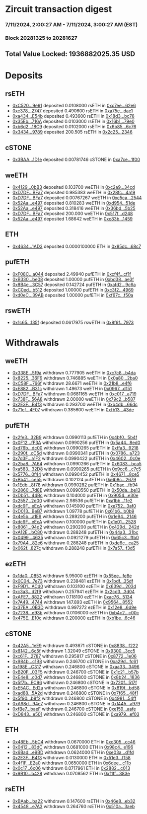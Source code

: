 # Zircuit transaction digest
### 7/11/2024, 2:00:27 AM - 7/11/2024, 3:00:27 AM (EST)
### Block 20281325 to 20281627

## Total Value Locked: 1936882025.35 USD

# Deposits
## rsETH
- [0xC520...9e91](https://etherscan.io/address/0xC5206f8Cc60A575d15eC71A4B7b297276cf99e91) deposited 0.0108000 rsETH in [0xc7ee...62e6](https://etherscan.io/tx/0xC5206f8Cc60A575d15eC71A4B7b297276cf99e91)
- [0xc378...2747](https://etherscan.io/address/0xc37803b0b71c8e2B373D5dFA8b3B08111dA62747) deposited 0.490600 rsETH in [0xa75e...dae1](https://etherscan.io/tx/0xc37803b0b71c8e2B373D5dFA8b3B08111dA62747)
- [0xa434...E54b](https://etherscan.io/address/0xa43415c28a7135278969ED6B386F06fCfe5dE54b) deposited 0.493600 rsETH in [0x18d3...bc78](https://etherscan.io/tx/0xa43415c28a7135278969ED6B386F06fCfe5dE54b)
- [0x35Eb...716A](https://etherscan.io/address/0x35Eb2581B448Da4916f4b4768111609EeA9C716A) deposited 0.0103000 rsETH in [0x16b1...79e0](https://etherscan.io/tx/0x35Eb2581B448Da4916f4b4768111609EeA9C716A)
- [0xb6d2...18C9](https://etherscan.io/address/0xb6d2C1a447F1b67aC65520d97c6d0e52ef9b18C9) deposited 0.0102000 rsETH in [0x6b85...6c76](https://etherscan.io/tx/0xb6d2C1a447F1b67aC65520d97c6d0e52ef9b18C9)
- [0x3434...9789](https://etherscan.io/address/0x34349c5569e7B846c3558961552D2202760A9789) deposited 200.505 rsETH in [0x2c25...2346](https://etherscan.io/tx/0x34349c5569e7B846c3558961552D2202760A9789)
## cSTONE
- [0x3BAA...1D1e](https://etherscan.io/address/0x3BAAFbb67C70690b3e78Ade4c8d8ef5727A81D1e) deposited 0.00781746 cSTONE in [0xa7ce...1f00](https://etherscan.io/tx/0x3BAAFbb67C70690b3e78Ade4c8d8ef5727A81D1e)
## weETH
- [0x4129...0bB3](https://etherscan.io/address/0x412922C62d2a5d5a61D0560cb5cf9C6Bd4F70bB3) deposited 0.103700 weETH in [0xc2a9...34cd](https://etherscan.io/tx/0x412922C62d2a5d5a61D0560cb5cf9C6Bd4F70bB3)
- [0xD7DF...BFa7](https://etherscan.io/address/0xD7DF7E085214743530afF339aFC420c7c720BFa7) deposited 0.985383 weETH in [0x28fc...4a19](https://etherscan.io/tx/0xD7DF7E085214743530afF339aFC420c7c720BFa7)
- [0xD7DF...BFa7](https://etherscan.io/address/0xD7DF7E085214743530afF339aFC420c7c720BFa7) deposited 0.00767267 weETH in [0xc5ca...2544](https://etherscan.io/tx/0xD7DF7E085214743530afF339aFC420c7c720BFa7)
- [0x52Aa...e497](https://etherscan.io/address/0x52Aa899454998Be5b000Ad077a46Bbe360F4e497) deposited 0.810283 weETH in [0xd954...51de](https://etherscan.io/tx/0x52Aa899454998Be5b000Ad077a46Bbe360F4e497)
- [0x52Aa...e497](https://etherscan.io/address/0x52Aa899454998Be5b000Ad077a46Bbe360F4e497) deposited 0.318416 weETH in [0x36bd...5b25](https://etherscan.io/tx/0x52Aa899454998Be5b000Ad077a46Bbe360F4e497)
- [0xD7DF...BFa7](https://etherscan.io/address/0xD7DF7E085214743530afF339aFC420c7c720BFa7) deposited 200.000 weETH in [0x517f...d248](https://etherscan.io/tx/0xD7DF7E085214743530afF339aFC420c7c720BFa7)
- [0x52Aa...e497](https://etherscan.io/address/0x52Aa899454998Be5b000Ad077a46Bbe360F4e497) deposited 1.68642 weETH in [0xc83b...1459](https://etherscan.io/tx/0x52Aa899454998Be5b000Ad077a46Bbe360F4e497)
## ETH
- [0x4634...1AD3](https://etherscan.io/address/0x4634b60a39c0648AEb085071a747453DD24B1AD3) deposited 0.0000100000 ETH in [0x85dc...68c7](https://etherscan.io/tx/0x4634b60a39c0648AEb085071a747453DD24B1AD3)
## pufETH
- [0xF08C...a044](https://etherscan.io/address/0xF08C90C7f470B640a21DD9B3744eca3d1d16a044) deposited 2.49940 pufETH in [0xcf4f...cf1f](https://etherscan.io/tx/0xF08C90C7f470B640a21DD9B3744eca3d1d16a044)
- [0xB330...be08](https://etherscan.io/address/0xB330233Cc32F1bf19829B7F3CDCcA116C349be08) deposited 1.00000 pufETH in [0xbd38...ae3f](https://etherscan.io/tx/0xB330233Cc32F1bf19829B7F3CDCcA116C349be08)
- [0x8B4e...3C57](https://etherscan.io/address/0x8B4eB502387e3971351983c8eA56a9770C4b3C57) deposited 0.142724 pufETH in [0xafd2...9c6a](https://etherscan.io/tx/0x8B4eB502387e3971351983c8eA56a9770C4b3C57)
- [0xC0ed...b512](https://etherscan.io/address/0xC0edE4F05eb3eb47aC13c6b58Cd01a5a16B5b512) deposited 1.00000 pufETH in [0xc3f2...4969](https://etherscan.io/tx/0xC0edE4F05eb3eb47aC13c6b58Cd01a5a16B5b512)
- [0xd0eC...39AB](https://etherscan.io/address/0xd0eC1139F1f2c63D3f01F406dc8a1F9B83fc39AB) deposited 1.00000 pufETH in [0xf67c...f50a](https://etherscan.io/tx/0xd0eC1139F1f2c63D3f01F406dc8a1F9B83fc39AB)
## rswETH
- [0x1c65...135f](https://etherscan.io/address/0x1c656cCcabe95715c456C740A7DB90F3F9b1135f) deposited 0.0617975 rswETH in [0x8f9f...7973](https://etherscan.io/tx/0x1c656cCcabe95715c456C740A7DB90F3F9b1135f)
# Withdrawals
## weETH
- [0x338E...5f9a](https://etherscan.io/address/0x338E7aeDfdAC9483AE5044D915E892F03a465f9a) withdrawn 0.777905 weETH in [0xc7c8...b4da](https://etherscan.io/tx/0x338E7aeDfdAC9483AE5044D915E892F03a465f9a)
- [0x8225...36F9](https://etherscan.io/address/0x8225f835FE7470112F30ef0d4CA1b096210036F9) withdrawn 0.746885 weETH in [0x0a80...2ba0](https://etherscan.io/tx/0x8225f835FE7470112F30ef0d4CA1b096210036F9)
- [0xC58F...766f](https://etherscan.io/address/0xC58Fe95E6E05756A71692949B03bC47E239d766f) withdrawn 28.6671 weETH in [0x21b8...e4f6](https://etherscan.io/tx/0xC58Fe95E6E05756A71692949B03bC47E239d766f)
- [0xE882...B31c](https://etherscan.io/address/0xE88293E064526a1b7C4a32F1EfC5F7F8071aB31c) withdrawn 1.49673 weETH in [0x0967...d151](https://etherscan.io/tx/0xE88293E064526a1b7C4a32F1EfC5F7F8071aB31c)
- [0xD7DF...BFa7](https://etherscan.io/address/0xD7DF7E085214743530afF339aFC420c7c720BFa7) withdrawn 0.0681165 weETH in [0xc017...a719](https://etherscan.io/tx/0xD7DF7E085214743530afF339aFC420c7c720BFa7)
- [0x738F...56A8](https://etherscan.io/address/0x738FE7d52b0B89a1CB8740c97b3CAd2DA6d256A8) withdrawn 2.00000 weETH in [0x79c2...b587](https://etherscan.io/tx/0x738FE7d52b0B89a1CB8740c97b3CAd2DA6d256A8)
- [0x2E3F...B4f3](https://etherscan.io/address/0x2E3F084aB381BC588f7Fe874ab4b47e6De40B4f3) withdrawn 0.293700 weETH in [0xb4db...66dc](https://etherscan.io/tx/0x2E3F084aB381BC588f7Fe874ab4b47e6De40B4f3)
- [0x71cf...4F07](https://etherscan.io/address/0x71cfAfC5F334527Fd65821C0CbA69F000ad14F07) withdrawn 0.385600 weETH in [0xfb13...43de](https://etherscan.io/tx/0x71cfAfC5F334527Fd65821C0CbA69F000ad14F07)
## pufETH
- [0x2fe3...32B9](https://etherscan.io/address/0x2fe3dB1742e21b0e72239e28eF3Ee38384db32B9) withdrawn 0.0990113 pufETH in [0x4bf0...5b4f](https://etherscan.io/tx/0x2fe3dB1742e21b0e72239e28eF3Ee38384db32B9)
- [0x0F12...fF3A](https://etherscan.io/address/0x0F128164e566f7532548D2a0DE44557402ecfF3A) withdrawn 0.0990256 pufETH in [0x5a44...8ed0](https://etherscan.io/tx/0x0F128164e566f7532548D2a0DE44557402ecfF3A)
- [0xd76b...dc00](https://etherscan.io/address/0xd76bD36d84d80aEA6B4A2f8ce8270A8a637cdc00) withdrawn 0.0990265 pufETH in [0xffa3...9218](https://etherscan.io/tx/0xd76bD36d84d80aEA6B4A2f8ce8270A8a637cdc00)
- [0x290f...cC5d](https://etherscan.io/address/0x290fAC94f5D8EB55C1c94Dd44dd180bf784fcC5d) withdrawn 0.0990341 pufETH in [0x0786...a723](https://etherscan.io/tx/0x290fAC94f5D8EB55C1c94Dd44dd180bf784fcC5d)
- [0x7d3F...a1F2](https://etherscan.io/address/0x7d3F4EB3Be5a0C74678bDF88eF07D07c09f7a1F2) withdrawn 0.0990422 pufETH in [0x4602...0c0e](https://etherscan.io/tx/0x7d3F4EB3Be5a0C74678bDF88eF07D07c09f7a1F2)
- [0x2ba8...7A64](https://etherscan.io/address/0x2ba862101858483E755946AFB3f9e0e9f6bb7A64) withdrawn 0.0990266 pufETH in [0x6083...bca5](https://etherscan.io/tx/0x2ba862101858483E755946AFB3f9e0e9f6bb7A64)
- [0xa583...32D8](https://etherscan.io/address/0xa58307F86e9DF82e195280Aa4067e53b615232D8) withdrawn 0.0990265 pufETH in [0x9cc6...c7c5](https://etherscan.io/tx/0xa58307F86e9DF82e195280Aa4067e53b615232D8)
- [0x5776...0f44](https://etherscan.io/address/0x57762791bC4acDf2E08d5e040d0cdDb98BcF0f44) withdrawn 0.0990452 pufETH in [0x4671...8ce5](https://etherscan.io/tx/0x57762791bC4acDf2E08d5e040d0cdDb98BcF0f44)
- [0xBb41...ce55](https://etherscan.io/address/0xBb41aEC716c25526F1718A07935F993D7f79ce55) withdrawn 0.102124 pufETH in [0x6b8c...2679](https://etherscan.io/tx/0xBb41aEC716c25526F1718A07935F993D7f79ce55)
- [0x1Edb...8f78](https://etherscan.io/address/0x1Edb0fe1946b49d41eAcCFf99bc9af46bbff8f78) withdrawn 0.0990282 pufETH in [0x1bac...fb94](https://etherscan.io/tx/0x1Edb0fe1946b49d41eAcCFf99bc9af46bbff8f78)
- [0x2860...7d8E](https://etherscan.io/address/0x28609467aB48eC12D0Dc9cCce9Af12485Ab87d8E) withdrawn 0.0990550 pufETH in [0x50da...be13](https://etherscan.io/tx/0x28609467aB48eC12D0Dc9cCce9Af12485Ab87d8E)
- [0xDb51...44Bc](https://etherscan.io/address/0xDb51eB6C96ebE2cF39be4cA9aC0b432Bc64044Bc) withdrawn 0.104000 pufETH in [0x9054...e30e](https://etherscan.io/tx/0xDb51eB6C96ebE2cF39be4cA9aC0b432Bc64044Bc)
- [0x2557...2d00](https://etherscan.io/address/0x255723d6dddbA8aD57d41f108168B5ebB4202d00) withdrawn 2.98536 pufETH in [0xa1bb...11e2](https://etherscan.io/tx/0x255723d6dddbA8aD57d41f108168B5ebB4202d00)
- [0xdc9F...eEcA](https://etherscan.io/address/0xdc9F1f25377e2dA358E7468F3E4479F02F32eEcA) withdrawn 0.145000 pufETH in [0xe752...3af0](https://etherscan.io/tx/0xdc9F1f25377e2dA358E7468F3E4479F02F32eEcA)
- [0xD013...BeB7](https://etherscan.io/address/0xD0133e350038d55c62F63835Ad91d11Af633BeB7) withdrawn 1.09778 pufETH in [0x61b6...b0b9](https://etherscan.io/tx/0xD0133e350038d55c62F63835Ad91d11Af633BeB7)
- [0x4e5b...a1E9](https://etherscan.io/address/0x4e5bfC472B906b5dcbb6c191E1D967cf88BFa1E9) withdrawn 0.289200 pufETH in [0x1e94...2146](https://etherscan.io/tx/0x4e5bfC472B906b5dcbb6c191E1D967cf88BFa1E9)
- [0xdc9F...eEcA](https://etherscan.io/address/0xdc9F1f25377e2dA358E7468F3E4479F02F32eEcA) withdrawn 0.100000 pufETH in [0x1e01...2528](https://etherscan.io/tx/0xdc9F1f25377e2dA358E7468F3E4479F02F32eEcA)
- [0x8061...94d2](https://etherscan.io/address/0x8061F8682CB2A3483f3bf295274Db4701a7F94d2) withdrawn 0.290200 pufETH in [0x429d...242d](https://etherscan.io/tx/0x8061F8682CB2A3483f3bf295274Db4701a7F94d2)
- [0xA12E...bC80](https://etherscan.io/address/0xA12E56F3BEf9311dBcA080b1bd755A04081fbC80) withdrawn 0.288248 pufETH in [0x44a3...31bc](https://etherscan.io/tx/0xA12E56F3BEf9311dBcA080b1bd755A04081fbC80)
- [0x0499...4635](https://etherscan.io/address/0x049972c803301a37307bb60772b41C73f9d64635) withdrawn 0.0921279 pufETH in [0x65c3...ffb0](https://etherscan.io/tx/0x049972c803301a37307bb60772b41C73f9d64635)
- [0x79A4...82e6](https://etherscan.io/address/0x79A416F7f78b63096e3F48980C91f276A74682e6) withdrawn 0.288248 pufETH in [0xde6c...ca25](https://etherscan.io/tx/0x79A416F7f78b63096e3F48980C91f276A74682e6)
- [0x062f...827c](https://etherscan.io/address/0x062f3bAbD42342Fc6761881Fc64F5d0A2F34827c) withdrawn 0.288248 pufETH in [0x7a57...f3d5](https://etherscan.io/tx/0x062f3bAbD42342Fc6761881Fc64F5d0A2F34827c)
## ezETH
- [0x1da0...0853](https://etherscan.io/address/0x1da0e3B9A7347a9d1Bf2946aDCD6Bde734Ac0853) withdrawn 5.95000 ezETH in [0x55ee...fe8e](https://etherscan.io/tx/0x1da0e3B9A7347a9d1Bf2946aDCD6Bde734Ac0853)
- [0x0C04...7e73](https://etherscan.io/address/0x0C04D02D6C1ac7d203C0b9D2d54ba06C9C417e73) withdrawn 0.238481 ezETH in [0x1bdf...35df](https://etherscan.io/tx/0x0C04D02D6C1ac7d203C0b9D2d54ba06C9C417e73)
- [0xF9D1...ACd0](https://etherscan.io/address/0xF9D19C1a476D19F7faC084D8d2f8A24acA49ACd0) withdrawn 0.103100 ezETH in [0x639d...203d](https://etherscan.io/tx/0xF9D19C1a476D19F7faC084D8d2f8A24acA49ACd0)
- [0xc3a3...d2f9](https://etherscan.io/address/0xc3a37d731354b370eA693430d6d2d1A96353d2f9) withdrawn 0.257941 ezETH in [0x2cd3...3d04](https://etherscan.io/tx/0xc3a37d731354b370eA693430d6d2d1A96353d2f9)
- [0xAFE7...8822](https://etherscan.io/address/0xAFE77387F0Ea50FcF32E462c0bd1c337a3F28822) withdrawn 0.118100 ezETH in [0xac76...5134](https://etherscan.io/tx/0xAFE77387F0Ea50FcF32E462c0bd1c337a3F28822)
- [0x7A49...4744](https://etherscan.io/address/0x7A493Be5c2ce014cD049Bf178a1ac0Db1B434744) withdrawn 147.893 ezETH in [0x9564...8552](https://etherscan.io/tx/0x7A493Be5c2ce014cD049Bf178a1ac0Db1B434744)
- [0x37EA...0B3D](https://etherscan.io/address/0x37EA1AA2885259CC277d5eF095ef636f47440B3D) withdrawn 0.997272 ezETH in [0x12e8...6d9e](https://etherscan.io/tx/0x37EA1AA2885259CC277d5eF095ef636f47440B3D)
- [0x7238...e93b](https://etherscan.io/address/0x723836a0A2F6aa7812386738aa0AE0C6DC31e93b) withdrawn 0.0106000 ezETH in [0xb4c2...c00c](https://etherscan.io/tx/0x723836a0A2F6aa7812386738aa0AE0C6DC31e93b)
- [0x475E...E10c](https://etherscan.io/address/0x475E41b482aFC82BAE8025D09d128F30B680E10c) withdrawn 0.200000 ezETH in [0xb1be...6c46](https://etherscan.io/tx/0x475E41b482aFC82BAE8025D09d128F30B680E10c)
## cSTONE
- [0x42A5...1eE9](https://etherscan.io/address/0x42A59a666C53558dFa793e6FE06237598F891eE9) withdrawn 0.493671 cSTONE in [0x8838...f222](https://etherscan.io/tx/0x42A59a666C53558dFa793e6FE06237598F891eE9)
- [0x8142...6c5f](https://etherscan.io/address/0x81425f43863c6A8EF82D3a311a4ea62c65306c5f) withdrawn 1.32049 cSTONE in [0x9300...3cc5](https://etherscan.io/tx/0x81425f43863c6A8EF82D3a311a4ea62c65306c5f)
- [0xc61F...2787](https://etherscan.io/address/0xc61F3E7c641dcc4Bf14f8913fe02860e734e2787) withdrawn 0.295817 cSTONE in [0x8772...1e06](https://etherscan.io/tx/0xc61F3E7c641dcc4Bf14f8913fe02860e734e2787)
- [0x984b...c1B8](https://etherscan.io/address/0x984b79E7fe704061BACAa22128D0040C41Fdc1B8) withdrawn 0.246700 cSTONE in [0xa29d...fc61](https://etherscan.io/tx/0x984b79E7fe704061BACAa22128D0040C41Fdc1B8)
- [0x198E...C317](https://etherscan.io/address/0x198E10cDA244dA299995eF5d2a885d3f7C04C317) withdrawn 0.246800 cSTONE in [0xaa33...3496](https://etherscan.io/tx/0x198E10cDA244dA299995eF5d2a885d3f7C04C317)
- [0xB20F...03F5](https://etherscan.io/address/0xB20F2a3fA11AeE19e0dF43a831FE09E863F203F5) withdrawn 0.246700 cSTONE in [0x1c21...b57b](https://etherscan.io/tx/0xB20F2a3fA11AeE19e0dF43a831FE09E863F203F5)
- [0xE4e8...c0d7](https://etherscan.io/address/0xE4e8D78143C0F3854422ef6896baaF1822f7c0d7) withdrawn 0.246800 cSTONE in [0x8b24...1836](https://etherscan.io/tx/0xE4e8D78143C0F3854422ef6896baaF1822f7c0d7)
- [0x5f7b...EC96](https://etherscan.io/address/0x5f7bE66678805c533dc00C42ED542b2A46a1EC96) withdrawn 0.246800 cSTONE in [0x720f...517f](https://etherscan.io/tx/0x5f7bE66678805c533dc00C42ED542b2A46a1EC96)
- [0xE5AC...Ed2a](https://etherscan.io/address/0xE5ACd9487F92D9d3955281CBa4e87Bd27Ea4Ed2a) withdrawn 0.246800 cSTONE in [0x819f...bd58](https://etherscan.io/tx/0xE5ACd9487F92D9d3955281CBa4e87Bd27Ea4Ed2a)
- [0xad88...5A2d](https://etherscan.io/address/0xad8889cDA88AEC838aF8E8c242F71358F2415A2d) withdrawn 0.246800 cSTONE in [0x7f65...48f1](https://etherscan.io/tx/0xad8889cDA88AEC838aF8E8c242F71358F2415A2d)
- [0x5f90...b8f2](https://etherscan.io/address/0x5f9026981d0504baFeaFfb1cee3D27bffF33b8f2) withdrawn 0.246800 cSTONE in [0x4981...54ff](https://etherscan.io/tx/0x5f9026981d0504baFeaFfb1cee3D27bffF33b8f2)
- [0xA98d...94e7](https://etherscan.io/address/0xA98daBD6a006a22e55B6f389DD42eaE25c8b94e7) withdrawn 0.246800 cSTONE in [0xf445...a979](https://etherscan.io/tx/0xA98daBD6a006a22e55B6f389DD42eaE25c8b94e7)
- [0xfBe7...baeF](https://etherscan.io/address/0xfBe7E11427cCAbBC4C9E0E127FE52340d677baeF) withdrawn 0.246700 cSTONE in [0xe159...aafe](https://etherscan.io/tx/0xfBe7E11427cCAbBC4C9E0E127FE52340d677baeF)
- [0xD843...e501](https://etherscan.io/address/0xD843317F41798B1737E56ADC84451260E137e501) withdrawn 0.246800 cSTONE in [0xa979...ef03](https://etherscan.io/tx/0xD843317F41798B1737E56ADC84451260E137e501)
## ETH
- [0x48Eb...5bC4](https://etherscan.io/address/0x48Ebac26248d9f731619bb5122f66F32406C5bC4) withdrawn 0.0670000 ETH in [0xc305...cc46](https://etherscan.io/tx/0x48Ebac26248d9f731619bb5122f66F32406C5bC4)
- [0x0412...83dC](https://etherscan.io/address/0x0412685A83945C448A5a0785AAFf050c92E783dC) withdrawn 0.0681000 ETH in [0x98c4...e196](https://etherscan.io/tx/0x0412685A83945C448A5a0785AAFf050c92E783dC)
- [0x6Bad...e9BD](https://etherscan.io/address/0x6BadAEd9484E5910247f6424E51511c8B14ee9BD) withdrawn 0.0624000 ETH in [0xe03a...d1fd](https://etherscan.io/tx/0x6BadAEd9484E5910247f6424E51511c8B14ee9BD)
- [0x2E3F...B4f3](https://etherscan.io/address/0x2E3F084aB381BC588f7Fe874ab4b47e6De40B4f3) withdrawn 0.0130000 ETH in [0x51e3...f158](https://etherscan.io/tx/0x2E3F084aB381BC588f7Fe874ab4b47e6De40B4f3)
- [0x4f1F...E2a0](https://etherscan.io/address/0x4f1F065B7F4Eb14d8C84605438A9C0ECaa11E2a0) withdrawn 0.0650000 ETH in [0x6dee...c11b](https://etherscan.io/tx/0x4f1F065B7F4Eb14d8C84605438A9C0ECaa11E2a0)
- [0x0c17...6c06](https://etherscan.io/address/0x0c17ba9058be9396d34cb9A9f78D0be8def36c06) withdrawn 0.0717961 ETH in [0x2882...c013](https://etherscan.io/tx/0x0c17ba9058be9396d34cb9A9f78D0be8def36c06)
- [0x9B10...b428](https://etherscan.io/address/0x9B10b4E00F8AAB9b9FF4c062F1c175D01230b428) withdrawn 0.0708562 ETH in [0xf1ff...383e](https://etherscan.io/tx/0x9B10b4E00F8AAB9b9FF4c062F1c175D01230b428)
## rsETH
- [0xBAab...ba22](https://etherscan.io/address/0xBAab83De8DbA764bF02a530cad33555bD23eba22) withdrawn 0.147600 rsETH in [0x46e8...eb32](https://etherscan.io/tx/0xBAab83De8DbA764bF02a530cad33555bD23eba22)
- [0x4548...e7A3](https://etherscan.io/address/0x454824eBA1829455673372C35f1b664aC1aFe7A3) withdrawn 0.264760 rsETH in [0x510a...3aeb](https://etherscan.io/tx/0x454824eBA1829455673372C35f1b664aC1aFe7A3)
